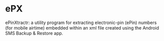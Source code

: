 ePX
===

ePinXtractr: a utility program for extracting electronic-pin (ePin) numbers
(for mobile airtime) embedded within an xml file created using the Android SMS 
Backup & Restore app.
